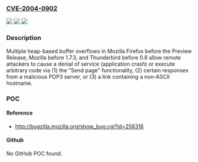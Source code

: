 ### [CVE-2004-0902](https://cve.mitre.org/cgi-bin/cvename.cgi?name=CVE-2004-0902)
![](https://img.shields.io/static/v1?label=Product&message=n%2Fa&color=blue)
![](https://img.shields.io/static/v1?label=Version&message=n%2Fa&color=blue)
![](https://img.shields.io/static/v1?label=Vulnerability&message=n%2Fa&color=brighgreen)

### Description

Multiple heap-based buffer overflows in Mozilla Firefox before the Preview Release, Mozilla before 1.7.3, and Thunderbird before 0.8 allow remote attackers to cause a denial of service (application crash) or execute arbitrary code via (1) the "Send page" functionality, (2) certain responses from a malicious POP3 server, or (3) a link containing a non-ASCII hostname.

### POC

#### Reference
- http://bugzilla.mozilla.org/show_bug.cgi?id=256316

#### Github
No GitHub POC found.

